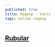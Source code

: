 ```yaml
---
published: true
title: Regexp - tools
tags: online regexp
---
```

## [Rubular](http://rubular.com/)
